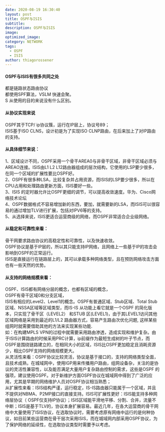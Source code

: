 ```yaml
---
date: 2020-08-19 16:30:40
layout: post
title: OSPF与ISIS
subtitle:
description: OSPF与ISIS
image:
optimized_image:
category: NETWORK
tags:
  - OSPF
  - ISIS
author: thiagorossener
---
```


#### OSPF与ISIS有很多共同之处
都是链路状态路由协议<br>
都使用SPF算法，VSLM 快速会聚。<br>S
从使用的目的来说没有什么区别。<br>


#### 从协议实现来说
OSPF其于TCP/ ip协议簇，运行在IP层上，协议号89；<br>
ISIS基于ISO CLNS，设计初是为了实现ISO CLNP路由，在后来加上了对IP路由的支持。<br>


#### 从具体细节来说：
1、区域设计不同，OSPF采用一个骨干AREA0与非骨干区域，非骨干区域必须与AREAO连接。ISIS由L1 L2 L12路由器组成的层次结构，它使用的LSP要少很多，在同一个区域的扩展性要比OSPF好。<br>
2、OSPF有很多种LSA，比较复杂并占用资源，而ISIS的LSP要少很多，所以在CPU占用和处理路由更新方面，ISIS要好一些。<br>
3、ISIS 的定时器允许比OSPF更细的调节，可以提高收敛速度。华为、Cisco网络技术论坛<br>
4、OSPF数据格式不容易增加新的东西，要加，就需要新的LSA，而ISIS可以很容易的通过增加TLV进行扩展，包括对IPV6等的支持。<br>
5、从选择来说，ISIS更适合运营商级的网络，而OSPF非常适合企业级网络。<br>

#### 从稳定和可靠性来看：
骨干网要求路由协议的高稳定性和可靠性，以及快速收敛。<br>
OSPF协议是基于IP层的，所以其只能支持IP网络，且网络上一些基于IP的攻击会影响到OSPF的正常运行。<br>
ISIS是直接运行在链路层上的，其可以承载多种网络类型，且在预防网络攻击方面也有一些天然的优势。<br>

#### 从支持的网络规模来看：
OSPF、ISIS都有网络分层的概念，也都有区域的概念，<br>
OSPF有骨干区域0和分支区域，<br>
ISIS有相应的Level2、Level1的概念。OSPF有普通区域、Stub区域、Total Stub区域、NSSA区域等区域类型，而IS-IS 从功能上看它就是一个OSPF 的简化版本，只实现了骨干区（LEVEL2） 和STUB 区(LEVEL1)，由于其LEVEL1访问其他区域网络是采用到最近的L1/L2 路由器方式，容易产生路由次优化问题, 这样某些组网时就需要借助其他的方法来实现某些功能.<br>
如：在构建MPLS VPN的过程中就需要采用路由渗透，造成实现和维护复杂。由于ISIS计算路由的时候采用PRC计算，ip前缀作为最短生成树的叶子节点，而OSPF是围绕链路建立的，在相同大小的区域，ISIS比OSPF更加稳定且消耗资源少，相比OSPF支持的网络规模更大。<br>
从灵活性来看：OSPF协议比较灵活，协议是基于接口的，支持的网络类型全面，且技术成熟，在城域网中，使用IGP用来传播用户路由，组网设备杂，关注的是协议的灵活性兼容性，以及能否满足大量用户复杂路由控制的需求，这些是OSPF 的强项，建议使用OSPF。对于新维护方面OSPF协议在城域网中得到了广泛的应用，尤其是早期的网络维护人员对OSPF协议相当熟悉；<br>
从扩展性来看：ISIS结构严谨，运行稳定，IS-IS路由器只能属于一个区域，并且不提供对NBMA、P2MP接口的直接支持。ISIS可扩展性更好：ISIS能支持多种网络层协议（ OSPF仅支持IP协议）；ISIS区域能平滑地平移、分割、合并，流量不中断；ISIS是基于TLV的，协议本身扩展容易。最近几年，在各大运营商的骨干网络中大量使用了ISIS协议，在选取协议时，需要考虑原有网络中运行的是何种协议，如目前某些运营商在骨干层次采用ISIS，而在城域网内部采用OSPF协议，为了保护网络的延续性，在选取协议类型时需要予以考虑。
